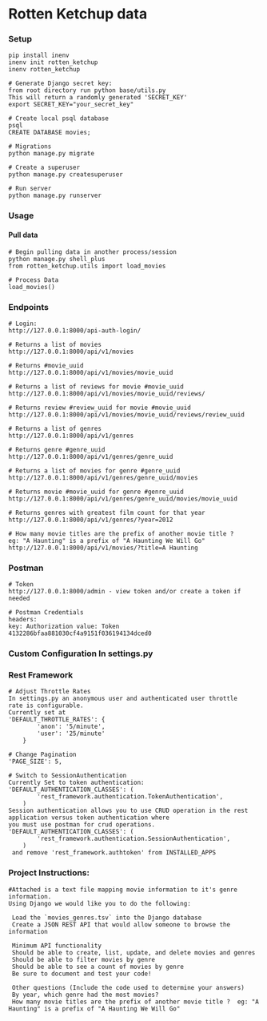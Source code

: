 # Rotten Ketchup data

### Setup

    pip install inenv
    inenv init rotten_ketchup
    inenv rotten_ketchup
    
    # Generate Django secret key:
    from root directory run python base/utils.py
    This will return a randomly generated 'SECRET_KEY'
    export SECRET_KEY="your_secret_key"
    
    # Create local psql database
    psql
    CREATE DATABASE movies;
    
    # Migrations
    python manage.py migrate
    
    # Create a superuser
    python manage.py createsuperuser
    
    # Run server
    python manage.py runserver

### Usage

#### Pull data
 
    # Begin pulling data in another process/session
    python manage.py shell_plus
    from rotten_ketchup.utils import load_movies

    # Process Data
    load_movies()
### Endpoints

    # Login:
    http://127.0.0.1:8000/api-auth-login/
    
    # Returns a list of movies
    http://127.0.0.1:8000/api/v1/movies
    
    # Returns #movie_uuid
    http://127.0.0.1:8000/api/v1/movies/movie_uuid
    
    # Returns a list of reviews for movie #movie_uuid
    http://127.0.0.1:8000/api/v1/movies/movie_uuid/reviews/
    
    # Returns review #review_uuid for movie #movie_uuid
    http://127.0.0.1:8000/api/v1/movies/movie_uuid/reviews/review_uuid
    
    # Returns a list of genres
    http://127.0.0.1:8000/api/v1/genres
    
    # Returns genre #genre_uuid
    http://127.0.0.1:8000/api/v1/genres/genre_uuid
    
    # Returns a list of movies for genre #genre_uuid
    http://127.0.0.1:8000/api/v1/genres/genre_uuid/movies
    
    # Returns movie #movie_uuid for genre #genre_uuid
    http://127.0.0.1:8000/api/v1/genres/genre_uuid/movies/movie_uuid
    
    # Returns genres with greatest film count for that year
    http://127.0.0.1:8000/api/v1/genres/?year=2012
    
    # How many movie titles are the prefix of another movie title ?  
    eg: "A Haunting" is a prefix of "A Haunting We Will Go"
    http://127.0.0.1:8000/api/v1/movies/?title=A Haunting
     
    
### Postman
    
    # Token
    http://127.0.0.1:8000/admin - view token and/or create a token if needed
    
    # Postman Credentials
    headers: 
    key: Authorization value: Token 4132286bfaa881030cf4a9151f036194134dced0
                    
    
    
### Custom Configuration In settings.py
 
### Rest Framework 
    # Adjust Throttle Rates
    In settings.py an anonymous user and authenticated user throttle
    rate is configurable. 
    Currently set at 
    'DEFAULT_THROTTLE_RATES': {
            'anon': '5/minute',
            'user': '25/minute'
        }
    
    # Change Pagination
    'PAGE_SIZE': 5,
    
    # Switch to SessionAuthentication
    Currently Set to token authentication:
    'DEFAULT_AUTHENTICATION_CLASSES': (
            'rest_framework.authentication.TokenAuthentication',
        )
    Session authentication allows you to use CRUD operation in the rest application versus token authentication where
    you must use postman for crud operations.
    'DEFAULT_AUTHENTICATION_CLASSES': (
            'rest_framework.authentication.SessionAuthentication',
        )
     and remove 'rest_framework.authtoken' from INSTALLED_APPS
    
### Project Instructions:
    #Attached is a text file mapping movie information to it's genre information. 
    Using Django we would like you to do the following:
    
     Load the `movies_genres.tsv` into the Django database
     Create a JSON REST API that would allow someone to browse the information
      
     Minimum API functionality
     Should be able to create, list, update, and delete movies and genres
     Should be able to filter movies by genre
     Should be able to see a count of movies by genre
     Be sure to document and test your code!
      
     Other questions (Include the code used to determine your answers)
     By year, which genre had the most movies?
     How many movie titles are the prefix of another movie title ?  eg: "A Haunting" is a prefix of "A Haunting We Will Go"
    

    

    